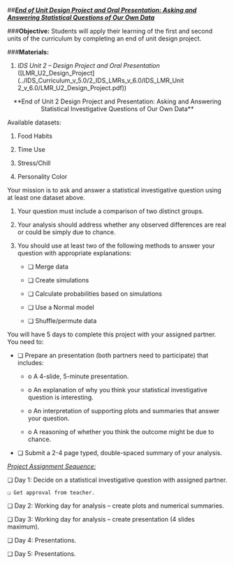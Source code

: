 ##***<u>End of Unit Design Project and Oral Presentation: Asking and Answering Statistical Questions of Our Own Data</u>***

###**Objective:**
Students will apply their learning of the first and second units of the curriculum by completing an end of
unit design project.

###**Materials:**
1. *IDS Unit 2 – Design Project and Oral Presentation* ([LMR_U2_Design_Project](../IDS_Curriculum_v_5.0/2_IDS_LMRs_v_6.0/IDS_LMR_Unit 2_v_6.0/LMR_U2_Design_Project.pdf))

<center>**End of Unit 2 Design Project and Presentation: Asking and Answering Statistical Investigative Questions of Our Own Data**</center>

Available datasets:

1. Food Habits

2. Time Use

3. Stress/Chill

4. Personality Color

Your mission is to ask and answer a statistical investigative question using at least one dataset above.

1. Your question must include a comparison of two distinct groups.

2. Your analysis should address whether any observed differences are real or could be simply due
to chance.

3. You should use at least two of the following methods to answer your question with appropriate
explanations:

    * ❏ Merge data

    * ❏ Create simulations

    * ❏ Calculate probabilities based on simulations

    * ❏ Use a Normal model

    * ❏ Shuffle/permute data

You will have 5 days to complete this project with your assigned partner. You need to:

* ❏ Prepare an presentation (both partners need to participate) that includes:

    * o A 4-slide, 5-minute presentation.

    * o An explanation of why you think your statistical investigative question is interesting.

    * o An interpretation of supporting plots and summaries that answer your question.

    * o A reasoning of whether you think the outcome might be due to chance.

* ❏ Submit a 2-4 page typed, double-spaced summary of your analysis.

*<u>Project Assignment Sequence:</u>*

❏ Day 1: Decide on a statistical investigative question with assigned partner.

    ❏ Get approval from teacher.

❏ Day 2: Working day for analysis – create plots and numerical summaries.

❏ Day 3: Working day for analysis – create presentation (4 slides maximum).

❏ Day 4: Presentations.

❏ Day 5: Presentations.   

